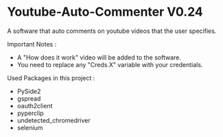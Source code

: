 # Youtube-Auto-Commenter V0.24
A software that auto comments on youtube videos that the user specifies.


Important Notes :
- A "How does it work" video will be added to the software.
- You need to replace any "Creds.X" variable with your credentials.

Used Packages in this project :
- PySide2
- gspread
- oauth2client
- pyperclip
- undetected_chromedriver
- selenium
